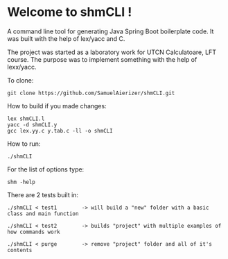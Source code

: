 # Welcome to shmCLI !

A command line tool for generating Java Spring Boot boilerplate code. It was built with the help of lex/yacc and C. 

The project was started as a laboratory work for UTCN Calculatoare, LFT course. The purpose was to implement something with the help of lexx/yacc.

To clone:

    git clone https://github.com/SamuelAierizer/shmCLI.git

How to build if you made changes:

    lex shmCLI.l
    yacc -d shmCLI.y
    gcc lex.yy.c y.tab.c -ll -o shmCLI


How to run: 

    ./shmCLI

For the list of options type:

    shm -help


There are 2 tests built in:

    ./shmCLI < test1		-> will build a "new" folder with a basic class and main function

    ./shmCLI < test2		-> builds "project" with multiple examples of how commands work

    ./shmCLI < purge		-> remove "project" folder and all of it's contents
